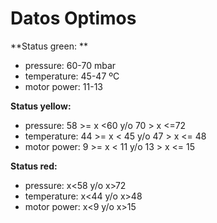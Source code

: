 # Datos Optimos

**Status green: **
- pressure: 60-70 mbar
- temperature: 45-47 ºC 
- motor power: 11-13

**Status yellow:**
- pressure: 58 >= x <60 y/o 70 > x <=72
- temperature: 44 >= x < 45 y/o 47 > x <= 48
- motor power: 9 >= x < 11 y/o 13 > x <= 15

**Status red:**
- pressure: x<58 y/o x>72
- temperature: x<44 y/o x>48
- motor power: x<9 y/o x>15
